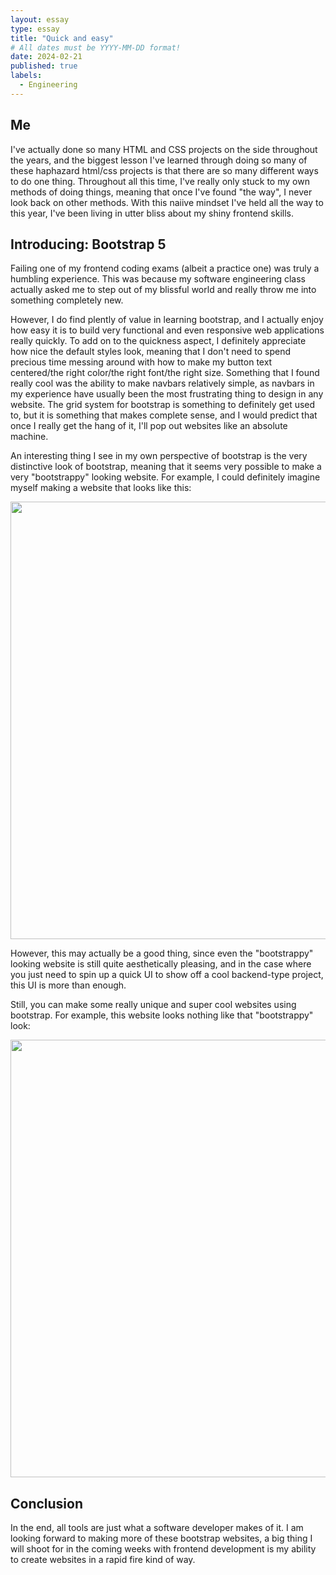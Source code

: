 ```yaml
---
layout: essay
type: essay
title: "Quick and easy"
# All dates must be YYYY-MM-DD format!
date: 2024-02-21
published: true
labels:
  - Engineering
---
```


## Me
I've actually done so many HTML and CSS projects on the side throughout the years, and the biggest lesson I've learned through doing so many of these haphazard html/css projects is that there are so many different ways to do one thing. Throughout all this time, I've really only stuck to my own methods of doing things, meaning that once I've found "the way", I never look back on other methods. With this naiive mindset I've held all the way to this year, I've been living in utter bliss about my shiny frontend skills.

## Introducing: Bootstrap 5
Failing one of my frontend coding exams (albeit a practice one) was truly a humbling experience. This was because my software engineering class actually asked me to step out of my blissful world and really throw me into something completely new. 

However, I do find plently of value in learning bootstrap, and I actually enjoy how easy it is to build very functional and even responsive web applications really quickly. To add on to the quickness aspect, I definitely appreciate how nice the default styles look, meaning that I don't need to spend precious time messing around with how to make my button text centered/the right color/the right font/the right size. Something that I found really cool was the ability to make navbars relatively simple, as navbars in my experience have usually been the most frustrating thing to design in any website. The grid system for bootstrap is something to definitely get used to, but it is something that makes complete sense, and I would predict that once I really get the hang of it, I'll pop out websites like an absolute machine.

An interesting thing I see in my own perspective of bootstrap is the very distinctive look of bootstrap, meaning that it seems very possible to make a very "bootstrappy" looking website. For example, I could definitely imagine myself making a website that looks like this:

<p align="center">
<img width="700" src="https://upload.wikimedia.org/wikipedia/commons/6/66/Twitter_Bootstrap_Under_Firefox_32.png">
</p>

However, this may actually be a good thing, since even the "bootstrappy" looking website is still quite aesthetically pleasing, and in the case where you just need to spin up a quick UI to show off a cool backend-type project, this UI is more than enough.

Still, you can make some really unique and super cool websites using bootstrap. For example, this website looks nothing like that "bootstrappy" look:


<p align="center">
<img width="700" src="https://i0.wp.com/www.bootstrapbayblog.com/wp-content/uploads/2014/09/cozar1.png?w=750&ssl=1">
</p>

## Conclusion
In the end, all tools are just what a software developer makes of it. I am looking forward to making more of these bootstrap websites, a big thing I will shoot for in the coming weeks with frontend development is my ability to create websites in a rapid fire kind of way.
